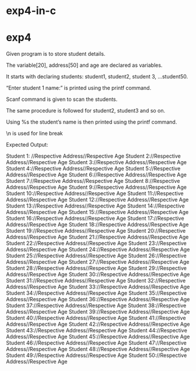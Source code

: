 # exp4-in-c
# exp4

Given program is to store student details.

The variable[20], address[50] and age are declared as variables.

It starts with declaring students: student1, student2, student 3, …student50.

“Enter student 1 name:” is printed using the printf command.

Scanf command is given to scan the students.

The same procedure is followed for student2, student3 and so on.

Using %s the student’s name is then printed using the printf command.

\n is used for line break

Expected Output:

Student 1: //Respective Address//Respective Age
Student 2://Respective Address//Respective Age
Student 3://Respective Address//Respective Age
Student 4://Respective Address//Respective Age
Student 5://Respective Address//Respective Age
Student 6://Respective Address//Respective Age
Student 7://Respective Address//Respective Age
Student 8://Respective Address//Respective Age
Student 9://Respective Address//Respective Age
Student 10://Respective Address//Respective Age
Student 11://Respective Address//Respective Age
Student 12://Respective Address//Respective Age
Student 13://Respective Address//Respective Age
Student 14://Respective Address//Respective Age
Student 15://Respective Address//Respective Age
Student 16://Respective Address//Respective Age
Student 17://Respective Address//Respective Age
Student 18://Respective Address//Respective Age
Student 19://Respective Address//Respective Age
Student 20://Respective Address//Respective Age
Student 21://Respective Address//Respective Age
Student 22://Respective Address//Respective Age
Student 23://Respective Address//Respective Age
Student 24://Respective Address//Respective Age
Student 25://Respective Address//Respective Age
Student 26://Respective Address//Respective Age
Student 27://Respective Address//Respective Age
Student 28://Respective Address//Respective Age
Student 29://Respective Address//Respective Age
Student 30://Respective Address//Respective Age
Student 31://Respective Address//Respective Age
Student 32://Respective Address//Respective Age
Student 33://Respective Address//Respective Age
Student 34://Respective Address//Respective Age
Student 35://Respective Address//Respective Age
Student 36://Respective Address//Respective Age
Student 37://Respective Address//Respective Age
Student 38://Respective Address//Respective Age
Student 39://Respective Address//Respective Age
Student 40://Respective Address//Respective Age
Student 41://Respective Address//Respective Age
Student 42://Respective Address//Respective Age
Student 43://Respective Address//Respective Age
Student 44://Respective Address//Respective Age
Student 45://Respective Address//Respective Age
Student 46://Respective Address//Respective Age
Student 47://Respective Address//Respective Age
Student 48://Respective Address//Respective Age
Student 49://Respective Address//Respective Age
Student 50://Respective Address//Respective Age
